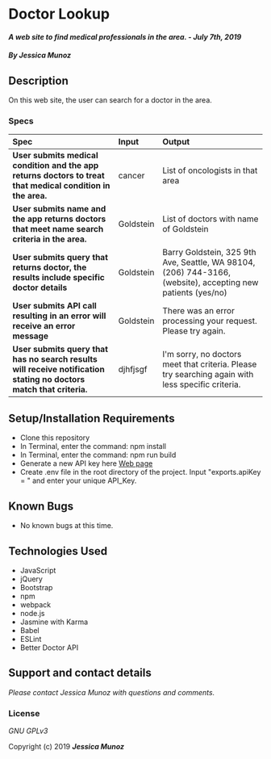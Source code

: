 # Doctor Lookup

#### _A web site to find medical professionals in the area. - July 7th, 2019_

#### _By **Jessica Munoz**_

## Description

On this web site, the user can search for a doctor in the area.

### Specs
| Spec | Input | Output |
| :-------------     | :------------- | :------------- |
| **User submits medical condition and the app returns doctors to treat that medical condition in the area.** | cancer | List of oncologists in that area |
| **User submits name and the app returns doctors that meet name search criteria in the area.** | Goldstein | List of doctors with name of Goldstein |
| **User submits query that returns doctor, the results include specific doctor details** | Goldstein | Barry Goldstein, 325 9th Ave, Seattle, WA 98104, (206) 744-3166, (website), accepting new patients (yes/no)  |
| **User submits API call resulting in an error will receive an error message** | Goldstein | There was an error processing your request. Please try again. |
| **User submits query that has no search results will receive notification stating no doctors match that criteria.** | djhfjsgf | I'm sorry, no doctors meet that criteria. Please try searching again with less specific criteria. |


## Setup/Installation Requirements

* Clone this repository
* In Terminal, enter the command: npm install
* In Terminal, enter the command: npm run build
* Generate a new API key here [Web page](https://developer.betterdoctor.com/)
* Create .env file in the root directory of the project. Input "exports.apiKey = " and enter your unique API_Key.

## Known Bugs
* No known bugs at this time.

## Technologies Used
* JavaScript
* jQuery
* Bootstrap
* npm
* webpack
* node.js
* Jasmine with Karma
* Babel
* ESLint
* Better Doctor API

## Support and contact details

_Please contact Jessica Munoz with questions and comments._

### License

*GNU GPLv3*

Copyright (c) 2019 **_Jessica Munoz_**

